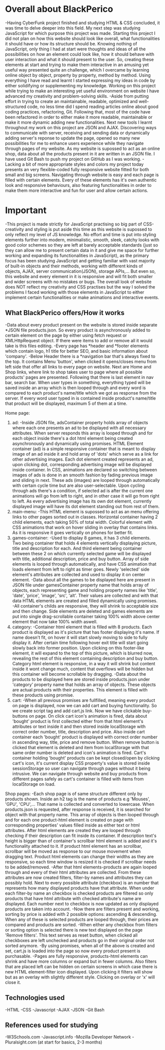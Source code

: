 # Overall about BlackPerico
-Having CyberFunk project finished and studying HTML & CSS concluded, it was time to delve deeper into this field. My next step was studying JavaScript for which purpose this project was made. Starting this project I did not plan on how this website should look like overall, what functionalities it should have or how its structure should be. 
Knowing nothing of JavaScript, only thing I had at start were thoughts and ideas of all the possibilities on how an element could look like, how it should behave with user interaction and what it should present to the user. So, creating these elements at start and trying to make them interactive in an amusing yet useful way presented quite an challenge, which I overcame by learning online object by object, property by property, method by method. Using everything I have read and learnt I started expressing my ideas in code by either solidifying or supplementing my knowledge. Working on this project while trying to make an interesting yet useful environment on website I have advanced my creativity and problem-solving skills.
-Aside from putting effort in trying to create an maintainable, readable, optimized and well-structured code, no less time did I spend reading articles online about good coding practices, refactoring, Git. Following that, most of the code have been refactored in order to either make it more readable, maintainable or make it more dynamic adding new functionalities. Next new tools I learnt throughout my work on this project are JSON and AJAX. Discovering ways to communicate with server, receiving and sending data or dynamically adding server's reponse to update the page, opened so many new possibilities for me to enhance users experience while they navigate through pages of my website. As my website is supossed to act as an online shop, data about all the products present in it are written in an JSON file. I have used Git Bash to push my project on GitHub as I was working.
-Lacking a bit of more appropriate styles and colors my project today presents an very flexible-coded fully responsive website fitted for both small and big screens. Navigating through website is easy and each page is filled with certain elements. Every of these elements has it's own authentic look and responsive behaviours, also featuring functionalities in order to make them more interactive and fun for user and allow certain actions.
# Important
-This project is made strictly for JavaScript practising so big part of CSS-creativity and styling is put aside this time as this website is supossed to only reflect my level of JS knowledge. No effort and time is put into styling elements further into modern, minimalistic, smooth, sleek, catchy looks with good color schemes so they are left at barely acceptable standards (just so they can allow me to present certain data in it and give me space for further working and expanding its functionalities in JavaScript), as the primary focus has been studying JavaScript and getting familiar with vast majority of built-in objects and their methods, working with different kinds of objects, AJAX, server communication(JSON), storage APIs,... But even so, this website and every element in it is responsive and will fit both smaller and wider screens with no mistakes or bugs. The overall look of website does NOT reflect my creativity and CSS practises but the way I solved the problems I faced working with those elements in JavaScript to either implement certain functionalities or make animations and interactive events.
## What BlackPerico offers/How it works
-Data about every product present on the website is stored inside separate *JSON file products.json. So every product is asynchronously added to certain element on the page by either using fetch request or XMLHttpRequest object. If there were items to add or remove all it would take is this files editing.
-Every page has *header and *footer elements which contain logo, h1 title for better SEO, and basic information about 'company'.
-Below Header there is a *navigation bar that's always fixed to the top. It contains Menu 'button', when clicked it opens/closes menu from left side that offer all links to every page on website. Next are Home and Shop links, where link to shop takes user to page where all possible products' pages are presented. Following that there is last element in nav bar, search bar. When user types in something, everything typed will be saved inside an array which is then looped through and every word is compared to each product's name/title which we got as response from the server. If every word user typed in is contained inside product's name/title that product will be displayed, maximum 5 of them at a time.

Home page:
1) ad:
-Inside JSON file, adsContainer property holds array of objects where each one presents an ad to be displayed with all necessary attributes. When server responds this array is looped through and for each object inside there's a dot html element being created asynchronously and dynamically using promises. HTML Element container (ad) is a simple responsive container that is meant to display image of an ad inside it and hold array of 'dots' which serve as a link for other advertising images. Each dot element created represents an ad, upon clicking dot, corresponding advertising image will be displayed inside container. In CSS, animations are declared so switching between images of ads is done in an smooth fashion by fading previous image and sliding in next. These ads (images) are looped through automatically with certain cycle time but are also user-selectable. Upon cycling through ads there's a condition, if selected ad is after the current one animations will go from left to right, and in other case it will go from right to left. As every advertising image has its own dot element, currently displayed image will have its dot element standing out from rest of them.
2) main-menu:
-This HTML element is supossed to act as an menu offering links to other pages sorted out in classes. Horizontal container having 2 child elements, each taking 50% of total width. Colorful element with CSS animations that work on hover sliding in overlay that contains links. As it is responsive it goes vertically on phones for better fit.
3) games-container:
-Used to display 8 games, it has 3 child elements. Two being container that holds 4 elements vertically displaying picture, title and description for each. And third element being container between these 2 on which currently selected game will be displayed with title, additional description, price and buy button. Array of side elements is looped through automatically, and have CSS animation that loads element from left to right as timer goes. Newly 'selected' side element's attributes are collected and used to display it on center element.
-Data about all the games to be displayed here are present in JSON file under gamesContainer property name that holds array of objects, each representing game and holding property names like 'title', 'date', 'price', 'image', 'src', 'alt'. Their values are collected and with that data HTML elements are created and filled dynamically using promises.
-All container's childs are responsive, they will shrink to acceptable size and then change. Side elements are deleted and games elements are put into single drag-scrollable container taking 100% width above center element that now take 100% width aswell.
4) category:
-Container html element that is filled with 8 products. Each product is displayed as it's picture that has footer displaying it's name. If name doesn't fit, on hover it will start slowly moving to side to fully display it. After certain time following hover exit title will start going slowly back into former position. Upon clicking on this footer-like element, it will expand to the top of this picture, which is blurred now, revealing the rest of this element containing description and buy button. Category html element is responsive, in a way it will shrink but content inside it wont change much, content that overflows will be hidden but this container will become scrollable by dragging.
-Data about the products to be displayed here are stored inside products.json under 'category' property name that holds an array of objects. These objects are actual products with their properties. This element is filled with these products using promise.
5) cart:
-When all previous promises are fullfilled, meaning every product on page is displayed, now we can add cart and buying functionality. So we create script tag and add cart.js link. Now we have clickable buy-buttons on page. On click cart icon's animation is fired, data about 'bought' product is first collected either from that html element's attributes or text inside it and then stored inside localStorage with correct order number, title, description and price. Also inside cart container each 'bought' product is displayed with correct order number in ascending way, title, price and remove button. When remove button is clicked that element is deleted and item from localStorage with that same order number is deleted and icon's animation is fired. Cart's container holding 'bought' products can be kept closed/open by clicking cart's icon, it's current display CSS property's value is stored inside sessionStorage so user can navigate through pages without it being intrusive. We can navigate through website and buy products from different pages safely as cart's container is filled with items from localStorage on load.

Shop pages:
-Each shop page is of same structure different only by products shown. Inside an h2 tag is the name of products e.g 'Mouses', 'GPU', 'CPU',... That name is collected and converted to lowercase. When products.json is requested, after response is received, it is searched for object with that property name. This array of objects is then looped through and for each one product-html element is created on page with corresponding properties' values filled inside as either text or html attributes. After html elements are created they are looped through checking if their description can fit inside its container. If description text's height is bigger than of container's scrollbar html element is added and it's functionality attached to it. If product html element has an scrollbar, scrollbar will be moved as response to our mouse movement when dragging text. Product html elements can change their widths as they are responsive, so each time window is resized it is checked if scrollbar needs to be added/removed.
-After that html elements-products are again looped through and every of their html attributes are collected. From these attributes are now created filters, filter-by names and attributes they can possibly hold. Next to every possible attribute (checkbox) is an number that represents how many displayed products have that attribute. When under each filter-by name an checkbox is checked products are filtered so only products that have html attribute with checked attribute's name are displayed. Each number next to checkbox is now updated as only displayed products are taken into account.
-Now there are filters present and working, sorting by price is added with 2 possible options: ascending & descending. When any of these is selected products are looped through, their prices are compared and products are sorted.
-When either any checkbox from filters or sorting option is selected there is new text displayed on the page 'Remove filters'. This text serves as reset button, when clicked all checkboxes are left unchecked and products go in their original order not sorted anymore.
-By using promises, when all of the above is created and set, cart.js is loaded into the page so now every product present is purchasable.
-Pages are fully responsive, products-html elements can shrink and have more columns or expand but in fewer columns. Also filters that are placed left can be hidden on certain screens in which case there is new HTML element-filter icon displayed. Upon clicking it filters will show but as an overlay with slightly different style. Clicking on overlay or 'x' will close it.
## Technologies used
-HTML
-CSS
-Javascript
-AJAX
-JSON
-Git Bash
## References used for studying
-W3Schools.com
-Javascript.info
-Mozilla Developer Network
-Pluralsight.com (at start for basics, 2-3 months)